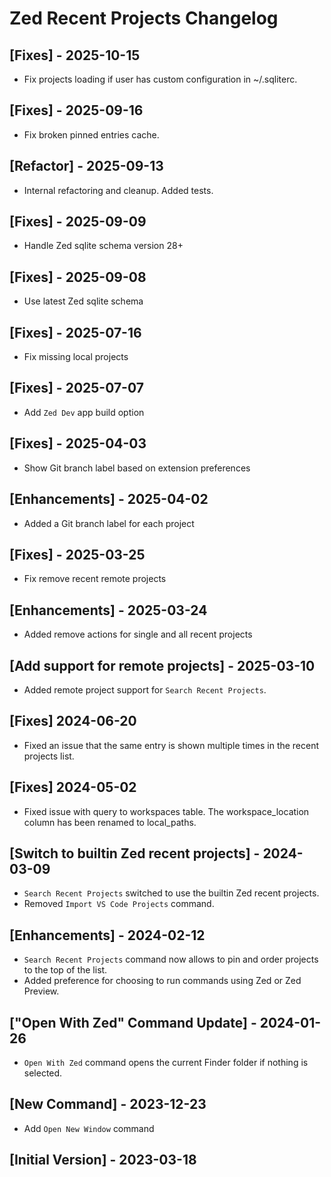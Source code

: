 #  Zed Recent Projects Changelog

## [Fixes] - 2025-10-15

- Fix projects loading if user has custom configuration in ~/.sqliterc.

## [Fixes] - 2025-09-16

- Fix broken pinned entries cache.

## [Refactor] - 2025-09-13

- Internal refactoring and cleanup. Added tests.

## [Fixes] - 2025-09-09

- Handle Zed sqlite schema version 28+

## [Fixes] - 2025-09-08

- Use latest Zed sqlite schema

## [Fixes] - 2025-07-16

- Fix missing local projects

## [Fixes] - 2025-07-07

- Add `Zed Dev` app build option

## [Fixes] - 2025-04-03

- Show Git branch label based on extension preferences

## [Enhancements] - 2025-04-02

- Added a Git branch label for each project

## [Fixes] - 2025-03-25

- Fix remove recent remote projects

## [Enhancements] - 2025-03-24

- Added remove actions for single and all recent projects

## [Add support for remote projects] - 2025-03-10

- Added remote project support for `Search Recent Projects`.

## [Fixes] 2024-06-20

- Fixed an issue that the same entry is shown multiple times in the recent projects list.

## [Fixes] 2024-05-02

- Fixed issue with query to workspaces table. The workspace_location column has been renamed to local_paths.

## [Switch to builtin Zed recent projects] - 2024-03-09

- `Search Recent Projects` switched to use the builtin Zed recent projects.
- Removed `Import VS Code Projects` command.

## [Enhancements] - 2024-02-12

- `Search Recent Projects` command now allows to pin and order projects to the top of the list.
- Added preference for choosing to run commands using Zed or Zed Preview.

## ["Open With Zed" Command Update] - 2024-01-26

- `Open With Zed` command opens the current Finder folder if nothing is selected.

## [New Command] - 2023-12-23

- Add `Open New Window` command

## [Initial Version] - 2023-03-18
